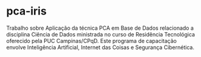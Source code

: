 # pca-iris

Trabalho sobre Aplicação da técnica PCA em Base de Dados relacionado a disciplina Ciência de Dados ministrada no curso de Residência Tecnológica oferecido pela PUC Campinas/CPqD. Este programa de capacitação envolve Inteligência Artificial, Internet das Coisas e Segurança Cibernética.
